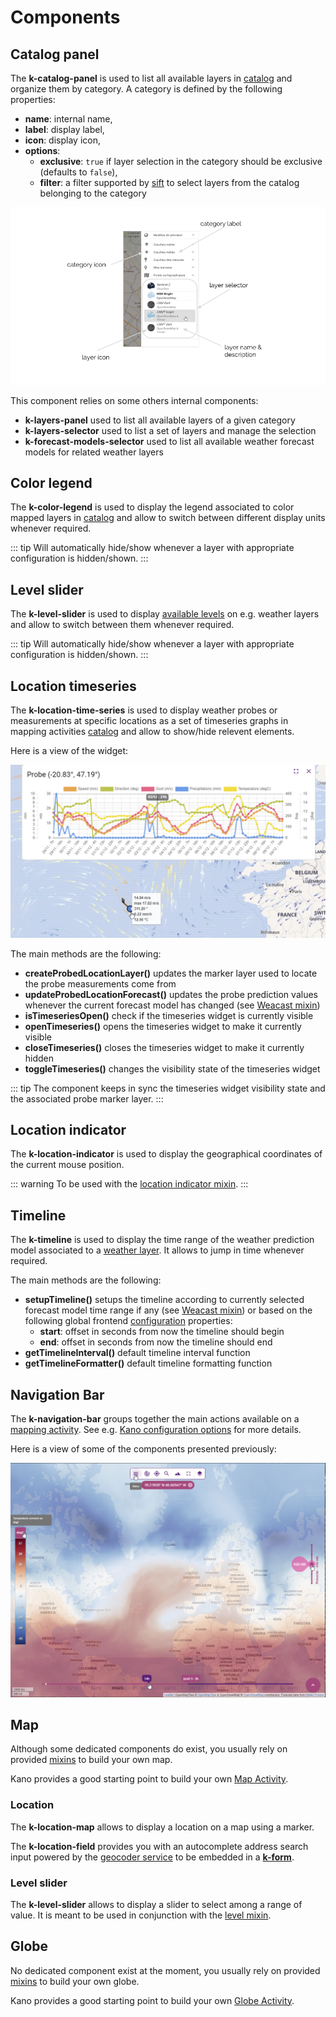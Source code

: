 # Components

## Catalog panel

The **k-catalog-panel** is used to list all available layers in [catalog](./services.md#catalog-service) and organize them by category. A category is defined by the following properties:
* **name**: internal name,
* **label**: display label,
* **icon**: display icon,
* **options**:
  * **exclusive**: `true` if layer selection in the category should be exclusive (defaults to `false`),
  * **filter**: a filter supported by [sift](https://github.com/crcn/sift.js) to select layers from the catalog belonging to the category

![Catalog panel](../../assets/layers-panel.png)

This component relies on some others internal components:
* **k-layers-panel** used to list all available layers of a given category
* **k-layers-selector** used to list a set of layers and manage the selection
* **k-forecast-models-selector** used to list all available weather forecast models for related weather layers

## Color legend

The **k-color-legend** is used to display the legend associated to color mapped layers in [catalog](./services.md#catalog-service) and allow to switch between different display units whenever required.

::: tip
Will automatically hide/show whenever a layer with appropriate configuration is hidden/shown.
:::

## Level slider

The **k-level-slider** is used to display [available levels](./mixins.md#levels) on e.g. weather layers and allow to switch between them whenever required.

::: tip
Will automatically hide/show whenever a layer with appropriate configuration is hidden/shown.
:::

## Location timeseries

The **k-location-time-series** is used to display weather probes or measurements at specific locations as a set of timeseries graphs in mapping activities [catalog](./services.md#catalog-service) and allow to show/hide relevent elements.

Here is a view of the widget:

![Timeseries](../../assets/timeseries.png)

The main methods are the following:
* **createProbedLocationLayer()** updates the marker layer used to locate the probe measurements come from
* **updateProbedLocationForecast()** updates the probe prediction values whenever the current forecast model has changed (see [Weacast mixin](./mixins.md#weacast))
* **isTimeseriesOpen()** check if the timeseries widget is currently visible
* **openTimeseries()** opens the timeseries widget to make it currently visible
* **closeTimeseries()** closes the timeseries widget to make it currently hidden
* **toggleTimeseries()** changes the visibility state of the timeseries widget

::: tip
The component keeps in sync the timeseries widget visibility state and the associated probe marker layer.
:::

## Location indicator

The **k-location-indicator** is used to display the geographical coordinates of the current mouse position.

::: warning
To be used with the [location indicator mixin](./mixins.md#location-indicator).
:::

## Timeline

The **k-timeline** is used to display the time range of the weather prediction model associated to a [weather layer](./mixins.md#weacast). It allows to jump in time whenever required.

The main methods are the following:
* **setupTimeline()** setups the timeline according to currently selected forecast model time range if any (see [Weacast mixin](./mixins.md#weacast)) or based on the following global frontend [configuration](../../guides/basics/step-by-step.md#configuring-a-kapp) properties:
  * **start**: offset in seconds from now the timeline should begin
  * **end**: offset in seconds from now the timeline should end
* **getTimelineInterval()** default timeline interval function
* **getTimelineFormatter()** default timeline formatting function

## Navigation Bar

The **k-navigation-bar** groups together the main actions available on a [mapping activity](./mixins.md#activity). See e.g. [Kano configuration options](../kano/configuration.md) for more details.

Here is a view of some of the components presented previously:

![Mapping layout](../../assets/kano-components.png)

## Map

Although some dedicated components do exist, you usually rely on provided [mixins](./mixins.md#map) to build your own map.

Kano provides a good starting point to build your own [Map Activity](https://github.com/kalisio/kano/blob/master/src/components/MapActivity.vue).

### Location

The **k-location-map** allows to display a location on a map using a marker.

The **k-location-field** provides you with an autocomplete address search input powered by the [geocoder service](./services.md#geocoder-service) to be embedded in a [**k-form**](../kcore/components.md#forms).

### Level slider

The **k-level-slider** allows to display a slider to select among a range of
value. It is meant to be used in conjunction with the [level mixin](./mixins.md#level).

## Globe

No dedicated component exist at the moment, you usually rely on provided [mixins](./mixins.md#globe) to build your own globe.

Kano provides a good starting point to build your own [Globe Activity](https://github.com/kalisio/kano/blob/master/src/components/GlobeActivity.vue).
